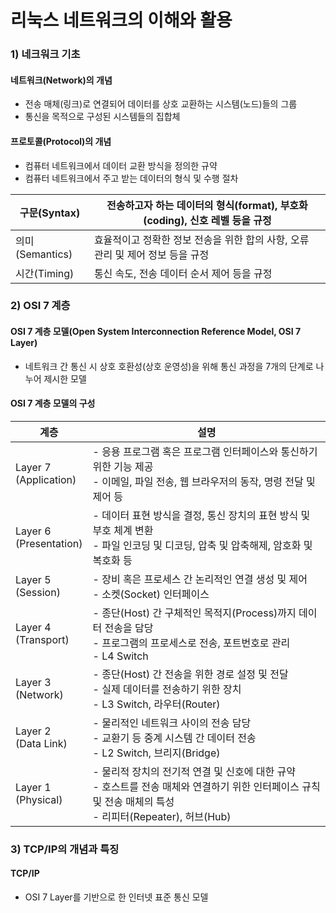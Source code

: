 # 리눅스 네트워크의 이해와 활용

### 1) 네크워크 기초
#### 네트워크(Network)의 개념
- 전송 매체(링크)로 연결되어 데이터를 상호 교환하는 시스템(노드)들의 그룹
- 통신을 목적으로 구성된 시스템들의 집합체

#### 프로토콜(Protocol)의 개념
- 컴퓨터 네트워크에서 데이터 교환 방식을 정의한 규약
- 컴퓨터 네트워크에서 주고 받는 데이터의 형식 및 수행 절차

| 구문(Syntax)    | 전송하고자 하는 데이터의 형식(format), 부호화(coding), 신호 레벨 등을 규정 |
| ------------- | -------------------------------------------------- |
| 의미(Semantics) | 효율적이고 정확한 정보 전송을 위한 합의 사항, 오류 관리 및 제어 정보 등을 규정     |
| 시간(Timing)    | 통신 속도, 전송 데이터 순서 제어 등을 규정                          |

### 2) OSI 7 계층
#### OSI 7 계층 모델(Open System Interconnection Reference Model, OSI 7 Layer)
- 네트워크 간 통신 시 상호 호환성(상호 운영성)을 위해 통신 과정을 7개의 단계로 나누어 제시한 모델

#### OSI 7 계층 모델의 구성

| 계층                         | 설명                                                                                                     |
| -------------------------- | ------------------------------------------------------------------------------------------------------ |
| Layer 7<br>(Application)   | - 응용 프로그램 혹은 프로그램 인터페이스와 통신하기 위한 기능 제공<br>- 이메일, 파일 전송, 웹 브라우저의 동작, 명령 전달 및 제어 등                       |
| Layer 6 <br>(Presentation) | - 데이터 표현 방식을 결정, 통신 장치의 표현 방식 및 부호 체계 변환<br>- 파일 인코딩 및 디코딩, 압축 및 압축해제, 암호화 및 복호화 등                     |
| Layer 5<br>(Session)       | - 장비 혹은 프로세스 간 논리적인 연결 생성 및 제어<br>- 소켓(Socket) 인터페이스                                                   |
| Layer 4<br>(Transport)     | - 종단(Host) 간 구체적인 목적지(Process)까지 데이터 전송을 담당<br>- 프로그램의 프로세스로 전송, 포트번호로 관리<br>- L4 Switch               |
| Layer 3<br>(Network)       | - 종단(Host) 간 전송을 위한 경로 설정 및 전달<br>- 실제 데이터를 전송하기 위한 장치<br>- L3 Switch, 라우터(Router)                     |
| Layer 2<br>(Data Link)     | - 물리적인 네트워크 사이의 전송 담당<br>- 교환기 등 중계 시스템 간 데이터 전송<br>- L2 Switch, 브리지(Bridge)                           |
| Layer 1<br>(Physical)      | - 물리적 장치의 전기적 연결 및 신호에 대한 규약<br>- 호스트를 전송 매체와 연결하기 위한 인터페이스 규칙 및 전송 매체의 특성<br>- 리피터(Repeater), 허브(Hub) |
### 3) TCP/IP의 개념과 특징
#### TCP/IP 
- OSI 7 Layer를 기반으로 한 인터넷 표준 통신 모델